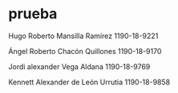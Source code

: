 # prueba
Hugo Roberto Mansilla Ramírez      1190-18-9221

Ángel Roberto Chacón Quillones     1190-18-9170

Jordi alexander Vega Aldana            1190-18-9769

Kennett Alexander de León Urrutia   1190-18-9858
